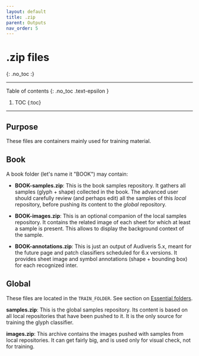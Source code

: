 ```yaml
---
layout: default
title: .zip
parent: Outputs
nav_order: 5
---
```

# .zip files
{: .no_toc :}

---
Table of contents
{: .no_toc .text-epsilon }
1. TOC
{:toc}
---

## Purpose
These files are containers mainly used for training material.

## Book

A book folder (let's name it "BOOK") may contain:

* **BOOK-samples.zip**:
This is the book samples repository.
It gathers all samples (glyph + shape) collected in the book.
The advanced user should carefully review (and perhaps edit) all the samples of this _local_
repository, before pushing its content to the _global_ repository.

* **BOOK-images.zip**:
This is an optional companion of the local samples repository.
It contains the related image of each sheet for which at least a sample is present.
This allows to display the background context of the sample.

* **BOOK-annotations.zip**:
This is just an output of Audiveris 5.x, meant for the future page and patch classifiers scheduled
for 6.x versions.
It provides sheet image and symbol annotations (shape + bounding box) for each recognized inter.

## Global

These files are located in the `TRAIN_FOLDER`.
See section on [Essential folders](../folders/essential.md).

**samples.zip**:
This is the global samples repository.
Its content is based on all local repositories that have been pushed to it.
It is the only source for training the glyph classifier.

**images.zip**:
This archive contains the images pushed with samples from local repositories.
It can get fairly big, and is used only for visual check, not for training.
